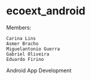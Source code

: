 # ecoext_android
Members: 

	Carina Lins 
	Asmer Bracho 
    Miguelantonio Guerra 
    Gabriel Oliveira 
    Eduardo Firino 
    
Android App Development


